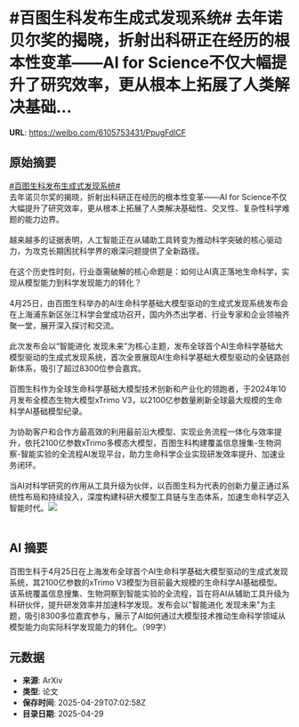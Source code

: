 # #百图生科发布生成式发现系统# 去年诺贝尔奖的揭晓，折射出科研正在经历的根本性变革——AI for Science不仅大幅提升了研究效率，更从根本上拓展了人类解决基础...

**URL**: https://weibo.com/6105753431/PpugFdlCF

## 原始摘要

<a href="https://m.weibo.cn/search?containerid=231522type%3D1%26t%3D10%26q%3D%23%E7%99%BE%E5%9B%BE%E7%94%9F%E7%A7%91%E5%8F%91%E5%B8%83%E7%94%9F%E6%88%90%E5%BC%8F%E5%8F%91%E7%8E%B0%E7%B3%BB%E7%BB%9F%23&amp;extparam=%23%E7%99%BE%E5%9B%BE%E7%94%9F%E7%A7%91%E5%8F%91%E5%B8%83%E7%94%9F%E6%88%90%E5%BC%8F%E5%8F%91%E7%8E%B0%E7%B3%BB%E7%BB%9F%23" data-hide=""><span class="surl-text">#百图生科发布生成式发现系统#</span></a>  <br>去年诺贝尔奖的揭晓，折射出科研正在经历的根本性变革——AI for Science不仅大幅提升了研究效率，更从根本上拓展了人类解决基础性、交叉性、复杂性科学难题的能力边界。<br><br>越来越多的证据表明，人工智能正在从辅助工具转变为推动科学突破的核心驱动力，为攻克长期困扰科学界的艰深问题提供了全新路径。<br><br>在这个历史性时刻，行业亟需破解的核心命题是：如何让AI真正落地生命科学，实现从模型能力到科学发现能力的转化？<br><br>4月25日，由百图生科举办的AI生命科学基础大模型驱动的生成式发现系统发布会在上海浦东新区张江科学会堂成功召开，国内外杰出学者、行业专家和企业领袖齐聚一堂，展开深入探讨和交流。<br><br>此次发布会以“智能进化 发现未来”为核心主题，发布全球首个AI生命科学基础大模型驱动的生成式发现系统，首次全景展现AI生命科学基础大模型驱动的全链路创新体系，吸引了超过8300位参会嘉宾。<br><br>百图生科作为全球生命科学基础大模型技术创新和产业化的领跑者，于2024年10月发布全模态生物大模型xTrimo V3，以2100亿参数量刷新全球最大规模的生命科学AI基础模型纪录。<br><br>为协助客户和合作方最高效的利用最前沿大模型、实现业务流程一体化与效率提升，依托2100亿参数xTrimo多模态大模型，百图生科构建覆盖信息搜集-生物洞察-智能实验的全流程AI发现平台，助力生命科学企业实现研发效率提升、加速业务闭环。<br><br>当AI对科学研究的作用从工具升级为伙伴，以百图生科为代表的创新力量正通过系统性布局和持续投入，深度构建科研大模型工具链与生态体系，加速生命科学迈入智能时代。<img style="" src="https://tvax3.sinaimg.cn/large/006Fd7o3gy1i0xkjrhfb4j30zm0nek6e.jpg" referrerpolicy="no-referrer"><br><br>

## AI 摘要

百图生科于4月25日在上海发布全球首个AI生命科学基础大模型驱动的生成式发现系统，其2100亿参数的xTrimo V3模型为目前最大规模的生命科学AI基础模型。该系统覆盖信息搜集、生物洞察到智能实验的全流程，旨在将AI从辅助工具升级为科研伙伴，提升研发效率并加速科学发现。发布会以"智能进化 发现未来"为主题，吸引8300多位嘉宾参与，展示了AI如何通过大模型技术推动生命科学领域从模型能力向实际科学发现能力的转化。（99字）

## 元数据

- **来源**: ArXiv
- **类型**: 论文
- **保存时间**: 2025-04-29T07:02:58Z
- **目录日期**: 2025-04-29
